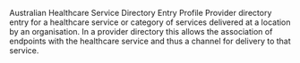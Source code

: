 Australian Healthcare Service Directory Entry Profile
Provider directory entry for a healthcare service or category of services delivered at a location by an organisation.
In a provider directory this allows the association of endpoints with the healthcare service and thus a channel for delivery to that service.

